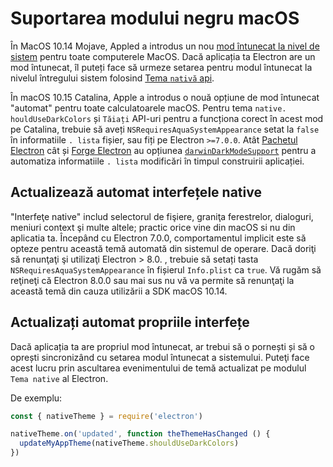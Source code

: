 # Suportarea modului negru macOS

În MacOS 10.14 Mojave, Appled a introdus un nou [mod întunecat la nivel de sistem](https://developer.apple.com/design/human-interface-guidelines/macos/visual-design/dark-mode/) pentru toate computerele MacOS.  Dacă aplicația ta Electron are un mod întunecat, îl puteți face să urmeze setarea pentru modul întunecat la nivelul întregului sistem folosind [Tema `nativă` api](../api/native-theme.md).

În macOS 10.15 Catalina, Apple a introdus o nouă opțiune de mod întunecat "automat" pentru toate calculatoarele macOS. Pentru tema `native. houldUseDarkColors` și `Tăiați` API-uri pentru a funcționa corect în acest mod pe Catalina, trebuie să aveți `NSRequiresAquaSystemAppearance` setat la `false` în informatiile `. lista` fișier, sau fiți pe Electron `>=7.0.0`. Atât [Pachetul Electron](https://github.com/electron/electron-packager) cât și [Forge Electron](https://www.electronforge.io/) au opțiunea [`darwinDarkModeSupport`](https://electron.github.io/electron-packager/master/interfaces/electronpackager.options.html#darwindarkmodesupport) pentru a automatiza informatiile `. lista` modificări în timpul construirii aplicației.

## Actualizează automat interfețele native

"Interfeţe native" includ selectorul de fişiere, graniţa ferestrelor, dialoguri, meniuri context şi multe altele; practic orice vine din macOS si nu din aplicatia ta. Începând cu Electron 7.0.0, comportamentul implicit este să opteze pentru această temă automată din sistemul de operare. Dacă doriţi să renunţaţi şi utilizaţi Electron
&gt; 8.0. , trebuie să setați tasta `NSRequiresAquaSystemAppearance` în fișierul `Info.plist` ca `true`. Vă rugăm să reţineţi că Electron 8.0.0 sau mai sus nu vă va permite să renunţaţi la această temă din cauza utilizării a SDK macOS 10.14.

## Actualizați automat propriile interfețe

Dacă aplicația ta are propriul mod întunecat, ar trebui să o pornești și să o oprești sincronizând cu setarea modul întunecat a sistemului. Puteţi face acest lucru prin ascultarea evenimentului de temă actualizat pe modulul `Tema native` al Electron.

De exemplu:

```javascript
const { nativeTheme } = require('electron')

nativeTheme.on('updated', function theThemeHasChanged () {
  updateMyAppTheme(nativeTheme.shouldUseDarkColors)
})
```
